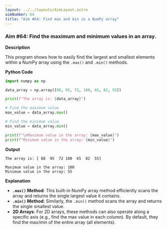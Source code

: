 ```yaml
---
layout: ../../layouts/AimLayout.astro
aimNumber: 64
title: "Aim #64: Find max and min in a NumPy array"
---
```


### Aim #64: Find the maximum and minimum values in an array.

**Description**

This program shows how to easily find the largest and smallest elements within a NumPy array using the `.max()` and `.min()` methods.

**Python Code**

```python
import numpy as np

data_array = np.array([88, 95, 72, 100, 65, 82, 55])

print(f"The array is: {data_array}")

# Find the maximum value
max_value = data_array.max()

# Find the minimum value
min_value = data_array.min()

print(f"\nMaximum value in the array: {max_value}")
print(f"Minimum value in the array: {min_value}")
```

**Output**

```text
The array is: [ 88  95  72 100  65  82  55]

Maximum value in the array: 100
Minimum value in the array: 55
```

**Explanation**

- **`.max()` Method**: This built-in NumPy array method efficiently scans the array and returns the single largest value it contains.
- **`.min()` Method**: Similarly, the `.min()` method scans the array and returns the single smallest value.
- **2D Arrays**: For 2D arrays, these methods can also operate along a specific axis (e.g., find the max value in each column). By default, they find the max/min of the entire array (all elements).

